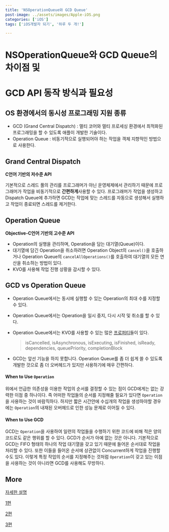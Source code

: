 ```yaml
---
title: 'NSOperationQueue와 GCD Queue'
post-image: ../assets/images/Apple-iOS.png
categories: ['iOS']
tags: ['iOS개발자 되기', '하루 두 개!']

---
```


# NSOperationQueue와 GCD Queue의 차이점 및

# GCD API 동작 방식과 필요성



## OS 환경에서의 동시성 프로그래밍 지원 종류

-   GCD (Grand Central Dispatch) : 멀티 코어와 멀티 프로세싱 환경에서 최적화된 프로그래밍을 할 수 있도록 애플이 개발한 기술이다.
-   Operation Queue : 비동기적으로 실행되어야 하는 작업을 객체 지향적인 방법으로 사용한다.

## Grand Central Dispatch

 **C언어 기반의 저수준 API**

기본적으로 스레드 풀의 관리를 프로그래머가 아닌 운영체제에서 관리하기 때문에 프로그래머가 작업을 비동기적으로 **간편하게**사용할 수 있다. 프로그래머가 작업을 생성하고 Dispatch Queue에 추가하면 GCD는 작업에 맞는 스레드를 자동으로 생성해서 실행하고 작업이 종료되면 스레드를 제거한다.

## Operation Queue

**Objective-C언어 기반의 고수준 API**

-   Operation의 실행을 관리하며, Operation을 담는 대기열(Queue)이다.
-   대기열에 담긴 Operation을 취소하려면 Operation Object의 `cancel()`을 호출하거나 Operation Queue의 `cancelAllOperations()`를 호출하여 대기열의 모든 연산을 취소하는 방법이 있다.
-   KVO를 사용해 작업 진행 상황을 감시할 수 있다.



## GCD vs Operation Queue

-   Operation Queue에서는 동시에 실행할 수 있는 Operation의 최대 수를 지정할 수 있다.

-   Operation Queue에서는 Operation을 일시 중지, 다시 시작 및 취소를 할 수 있다.

-   Operation Queue에서는 KVO를 사용할 수 있는 많은 [프로퍼티](https://developer.apple.com/documentation/foundation/operation)들이 있다.

    >   isCancelled, isAsynchronous, isExecuting, isFinished, isReady, dependencies, queuePriority, completionBlock

-   GCD는 앞선 기능을 하지 못합니다. Operation Queue를 좀 더 쉽게 쓸 수 있도록 개발한 것으로 좀 더 오버헤드가 있지만 사용하기에 매우 간편하다.

#### When to Use `Operation`

위에서 언급한 의존성을 이용한 작업의 순서를 결정할 수 있는 점이 GCD에게는 없는 강력한 이점 중 하나이다. 즉 어떠한 작업들의 순서를 지정해줄 필요가 있다면 `Operation`을 사용하는 것이 바람직하다. 하지만 짧은 시간안에 수십개의 작업을 생성하야할 경우에는 `Operation`의 내재된 오버헤드로 인한 성능 문제로 이어질 수 있다.

#### When to Use GCD

GCD는 `Operation`을 사용하여 일련의 작업들을 수행하기 위한 코드에 비해 적은 양의 코드로도 같은 행위를 할 수 있다. GCD가 순서가 아예 없는 것은 아니다. 기본적으로 GCD는 FIFO 형태의 하나의 작업 대기열을 갖고 있기 때문에 들어온 순서대로 작업을 처리할 수 있다. 또한 이들을 들어온 순서에 상관없이 Concurrent하게 작업을 진행할 수도 있다. 이렇게 특정 작업의 순서를 지정해주는 것처럼 `Operation`이 갖고 있는 이점을 사용하는 것이 아니라면 GCD를 사용해도 무방하다.



## More

[자세한 설명](https://caution-dev.github.io/ios/2019/03/15/iOS-GCD-vs-Operation-Queue.html)

[1편](https://babbab2.tistory.com/63)

[2편](https://babbab2.tistory.com/64)

[3편](https://babbab2.tistory.com/65?category=831129)

